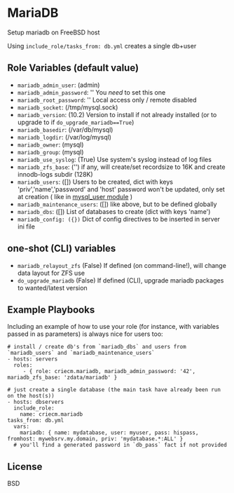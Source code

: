 # MariaDB

Setup mariadb on FreeBSD host

Using `include_role/tasks_from: db.yml` creates a single db+user

## Role Variables (default value)

* `mariadb_admin_user`: (admin)
* `mariadb_admin_password`: ''
  You *need* to set this one
* `mariadb_root_password`: ''
  Local access only / remote disabled
* `mariadb_socket`: (/tmp/mysql.sock)
* `mariadb_version`: (10.2)
  Version to install if not already installed (or to upgrade to if `do_upgrade_mariadb==True`)
* `mariadb_basedir`: (/var/db/mysql)
* `mariadb_logdir`: (/var/log/mysql)
* `mariadb_owner`: (mysql)
* `mariadb_group`: (mysql)
* `mariadb_use_syslog`: (True)
  Use system's syslog instead of log files
* `mariadb_zfs_base`: ('')
  if any, will create/set recordsize to 16K and create innodb-logs subdir (128K)
* `mariadb_users`: ([])
  Users to be created, dict with keys 'priv','name','password' and 'host'
  password won't be updated, only set at creation
  ( like in [mysql_user module](http://docs.ansible.com/ansible/latest/mysql_user_module.html "mysql_user module") )
* `mariadb_maintenance_users`: ([])
  like above, but to be defined globally
* `mariadb_dbs`: ([])
  List of databases to create (dict with keys 'name')
* `mariadb_config: ({})`
  Dict of config directives to be inserted in server ini file

## one-shot (CLI) variables
* `mariadb_relayout_zfs` (False)
  If defined (on command-line!), will change data layout for ZFS use
* `do_upgrade_mariadb` (False)
  If defined (CLI), upgrade mariadb packages to wanted/latest version

## Example Playbooks

Including an example of how to use your role (for instance, with variables passed in as parameters) is always nice for users too:

    # install / create db's from `mariadb_dbs` and users from `mariadb_users` and `mariadb_maintenance_users`
    - hosts: servers
      roles:
         - { role: criecm.mariadb, mariadb_admin_password: '42', mariadb_zfs_base: 'zdata/mariadb' }

    # just create a single database (the main task have already been run on the host(s))
    - hosts: dbservers
      include_role:
        name: criecm.mariadb
	tasks_from: db.yml
      vars:
        mariadb: { name: mydatabase, user: myuser, pass: hispass, fromhost: mywebsrv.my.domain, priv: 'mydatabase.*:ALL' }
      # you'll find a generated password in `db_pass` fact if not provided
## License

BSD
